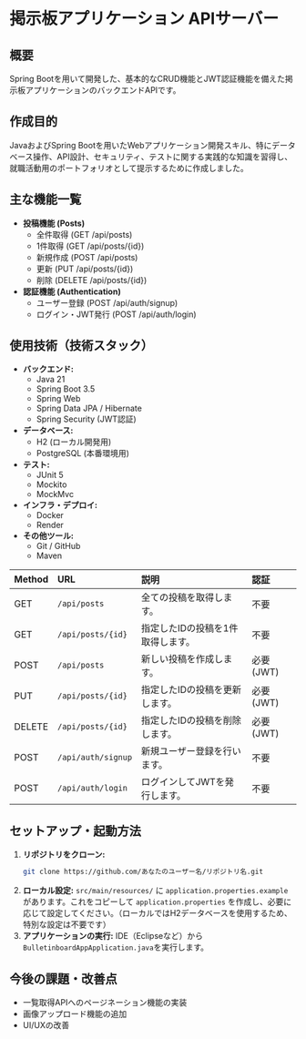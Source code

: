 # 掲示板アプリケーション APIサーバー

## 概要

Spring Bootを用いて開発した、基本的なCRUD機能とJWT認証機能を備えた掲示板アプリケーションのバックエンドAPIです。

## 作成目的

JavaおよびSpring Bootを用いたWebアプリケーション開発スキル、特にデータベース操作、API設計、セキュリティ、テストに関する実践的な知識を習得し、就職活動用のポートフォリオとして提示するために作成しました。

## 主な機能一覧

- **投稿機能 (Posts)**
  - 全件取得 (GET /api/posts)
  - 1件取得 (GET /api/posts/{id})
  - 新規作成 (POST /api/posts)
  - 更新 (PUT /api/posts/{id})
  - 削除 (DELETE /api/posts/{id})
- **認証機能 (Authentication)**
  - ユーザー登録 (POST /api/auth/signup)
  - ログイン・JWT発行 (POST /api/auth/login)

## 使用技術（技術スタック）

- **バックエンド:**
  - Java 21
  - Spring Boot 3.5
  - Spring Web
  - Spring Data JPA / Hibernate
  - Spring Security (JWT認証)
- **データベース:**
  - H2 (ローカル開発用)
  - PostgreSQL (本番環境用)
- **テスト:**
  - JUnit 5
  - Mockito
  - MockMvc
- **インフラ・デプロイ:**
  - Docker
  - Render
- **その他ツール:**
  - Git / GitHub
  - Maven

| Method | URL | 説明 | 認証 |
|:---|:---|:---|:---|
| GET    | `/api/posts` | 全ての投稿を取得します。 | 不要 |
| GET    | `/api/posts/{id}` | 指定したIDの投稿を1件取得します。 | 不要 |
| POST   | `/api/posts` | 新しい投稿を作成します。 | 必要 (JWT) |
| PUT    | `/api/posts/{id}` | 指定したIDの投稿を更新します。 | 必要 (JWT) |
| DELETE | `/api/posts/{id}` | 指定したIDの投稿を削除します。 | 必要 (JWT) |
| POST   | `/api/auth/signup` | 新規ユーザー登録を行います。 | 不要 |
| POST   | `/api/auth/login` | ログインしてJWTを発行します。 | 不要 |
## セットアップ・起動方法

1.  **リポジトリをクローン:**
    ```bash
    git clone https://github.com/あなたのユーザー名/リポジトリ名.git
    ```
2.  **ローカル設定:**
    `src/main/resources/` に `application.properties.example` があります。これをコピーして `application.properties` を作成し、必要に応じて設定してください。（ローカルではH2データベースを使用するため、特別な設定は不要です）
3.  **アプリケーションの実行:**
    IDE（Eclipseなど）から`BulletinboardAppApplication.java`を実行します。

## 今後の課題・改善点

-  一覧取得APIへのページネーション機能の実装
-  画像アップロード機能の追加
-  UI/UXの改善